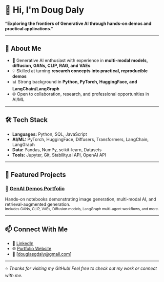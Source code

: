 # 👋 Hi, I'm Doug Daly

**“Exploring the frontiers of Generative AI through hands-on demos and practical applications.”**

---

## 🚀 About Me
- 🧠 Generative AI enthusiast with experience in **multi-modal models, diffusion, GANs, CLIP, RAG, and VAEs**  
- 💡 Skilled at turning **research concepts into practical, reproducible demos**  
- 📊 Strong background in **Python, PyTorch, HuggingFace, and LangChain/LangGraph**  
- 🌐 Open to collaboration, research, and professional opportunities in AI/ML  

---

## 🛠️ Tech Stack
- **Languages:** Python, SQL, JavaScript  
- **AI/ML:** PyTorch, HuggingFace, Diffusers, Transformers, LangChain, LangGraph  
- **Data:** Pandas, NumPy, scikit-learn, Datasets  
- **Tools:** Jupyter, Git, Stability.ai API, OpenAI API  

---

## 📂 Featured Projects
### 🔹 [GenAI Demos Portfolio](https://github.com/dougdaly/generative-ai)
Hands-on notebooks demonstrating image generation, multi-modal AI, and retrieval-augmented generation.  
<sub>Includes GANs, CLIP, VAEs, Diffusion models, LangGraph multi-agent workflows, and more.</sub>

---

## 📫 Connect With Me
- 💼 [LinkedIn](https://www.linkedin.com/in/your-linkedin)  
- 🌐 [Portfolio Website](https://github.com/dougdaly) 
- 📧 [douglasgdaly@gmail.com]  

---
⭐️ *Thanks for visiting my GitHub! Feel free to check out my work or connect with me.*  

